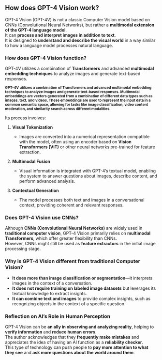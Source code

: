 ## How does GPT-4 Vision work?

GPT-4 Vision (GPT-4V) is not a classic Computer Vision model based on CNNs (Convolutional Neural Networks), but rather a **multimodal extension of the GPT-4 language model**.  
It can **process and interpret images in addition to text**.  
It is designed to **understand and describe the visual world** in a way similar to how a language model processes natural language.  

### **How does GPT-4 Vision function?**  
GPT-4V utilizes a combination of **Transformers** and advanced **multimodal embedding techniques** to analyze images and generate text-based responses.  

<p><small><strong>
GPT-4V utilizes a combination of Transformers and advanced multimodal embedding techniques to analyze images and generate text-based responses.  
Multimodal embeddings are vectors generated from a combination of different data types such as images, text, and videos. These embeddings are used to represent the input data in a common semantic space,  
allowing for tasks like image classification, video content moderation, and similarity search across different modalities.  
</strong></small></p>  

Its process involves:  

1. **Visual Tokenization**  
   - Images are converted into a numerical representation compatible with the model, often using an encoder based on **Vision Transformers (ViT)** or other neural networks pre-trained for feature extraction.  

2. **Multimodal Fusion**  
   - Visual information is integrated with GPT-4’s textual model, enabling the system to answer questions about images, describe content, and perform advanced analysis.  

3. **Contextual Generation**  
   - The model processes both text and images in a conversational context, providing coherent and relevant responses.  

### **Does GPT-4 Vision use CNNs?**  
Although **CNNs (Convolutional Neural Networks)** are widely used in **traditional computer vision**, GPT-4 Vision primarily relies on **multimodal Transformers**, which offer greater flexibility than CNNs.  
However, CNNs might still be used as **feature extractors** in the initial image processing stage.  

### **Why is GPT-4 Vision different from traditional Computer Vision?**  
- **It does more than image classification or segmentation**—it interprets images in the context of a conversation.  
- **It does not require training on labeled image datasets** but leverages its textual knowledge to extract insights.  
- **It can combine text and images** to provide complex insights, such as recognizing objects in the context of a specific question.  

### **Reflection on AI’s Role in Human Perception**  
GPT-4 Vision can be **an ally in observing and analyzing reality**, helping to **verify information** and **reduce human errors**.  
The author acknowledges that they **frequently make mistakes** and appreciates the idea of having an AI function as a **reliability checker**.  
This type of technology can push people to **pay more attention to what they see** and **ask more questions about the world around them**.  

